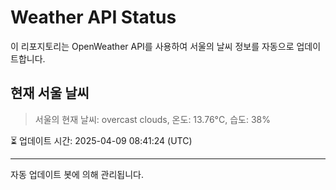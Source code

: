 
# Weather API Status

이 리포지토리는 OpenWeather API를 사용하여 서울의 날씨 정보를 자동으로 업데이트합니다.

## 현재 서울 날씨
> 서울의 현재 날씨: overcast clouds, 온도: 13.76°C, 습도: 38%

⏳ 업데이트 시간: 2025-04-09 08:41:24 (UTC)

---
자동 업데이트 봇에 의해 관리됩니다.
